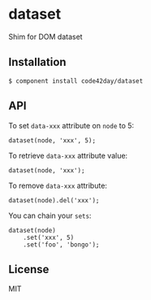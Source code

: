 
# dataset

  Shim for DOM dataset

## Installation

    $ component install code42day/dataset

## API

  To set `data-xxx` attribute on `node` to 5:

  	dataset(node, 'xxx', 5);

  To retrieve `data-xxx` attribute value:

    dataset(node, 'xxx');

  To remove `data-xxx` attribute:

    dataset(node).del('xxx');

  You can chain your `sets`:

  	dataset(node)
  		.set('xxx', 5)
  		.set('foo', 'bongo');

## License

  MIT
